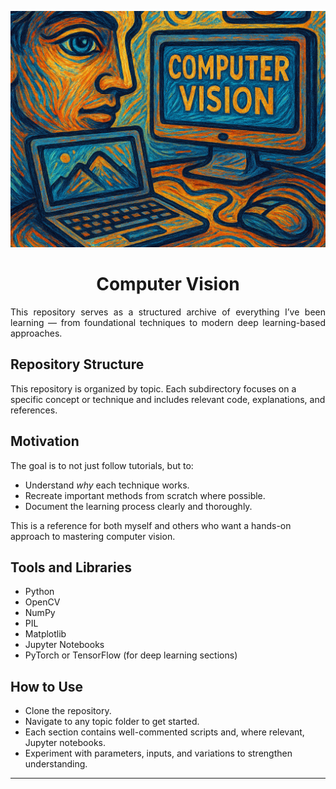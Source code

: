 <p align = 'center'>
  <img src = 'https://github.com/Meet2304/Computer-Vision/blob/main/Computer%20Vision-Header.png'>
</p>

<h1 align="center">Computer Vision</h1>

<p align = 'justify'>
This repository serves as a structured archive of everything I’ve been learning — from foundational techniques to modern deep learning-based approaches.
<br>
</p>

## Repository Structure

This repository is organized by topic. Each subdirectory focuses on a specific concept or technique and includes relevant code, explanations, and references.

## Motivation

The goal is to not just follow tutorials, but to:
- Understand *why* each technique works.
- Recreate important methods from scratch where possible.
- Document the learning process clearly and thoroughly.

This is a reference for both myself and others who want a hands-on approach to mastering computer vision.

## Tools and Libraries

- Python
- OpenCV
- NumPy
- PIL
- Matplotlib
- Jupyter Notebooks
- PyTorch or TensorFlow (for deep learning sections)

## How to Use
- Clone the repository.
- Navigate to any topic folder to get started.
- Each section contains well-commented scripts and, where relevant, Jupyter notebooks.
- Experiment with parameters, inputs, and variations to strengthen understanding.

---

